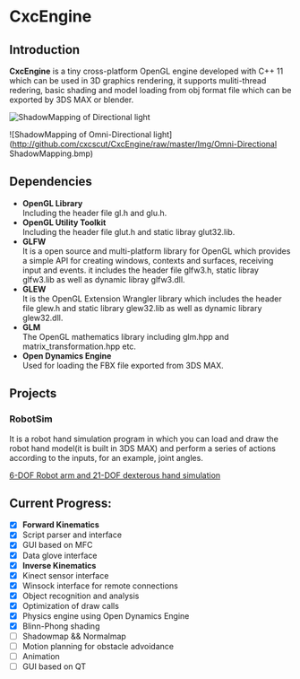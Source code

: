 # CxcEngine

## Introduction

 **CxcEngine** is a tiny cross-platform OpenGL engine developed with C++ 11 which can be used in 3D graphics rendering, it supports muliti-thread redering, basic shading and model loading from obj format file which can be exported by 3DS MAX or blender.

![ShadowMapping of Directional light](http://github.com/cxcscut/CxcEngine/raw/master/Img/Shading.bmp)

![ShadowMapping of Omni-Directional light](http://github.com/cxcscut/CxcEngine/raw/master/Img/Omni-Directional ShadowMapping.bmp)

## Dependencies

- **OpenGL Library**  
  Including the header file gl.h and glu.h.
- **OpenGL Utility Toolkit**  
  Including the header file glut.h and static libray glut32.lib.
- **GLFW**  
  It is a open source and multi-platform library for OpenGL which provides a simple API for creating windows, contexts and surfaces, receiving input and events. it includes the header file glfw3.h, static libray glfw3.lib as well as dynamic libray glfw3.dll.
- **GLEW**  
  It is the OpenGL Extension Wrangler library which includes the header file glew.h and static library glew32.lib as well as dynamic library glew32.dll.
- **GLM**  
  The OpenGL mathematics library including glm.hpp and matrix_transformation.hpp etc.
- **Open Dynamics Engine**  
  Used for loading the FBX file exported from 3DS MAX.
  
## Projects

### RobotSim

It is a robot hand simulation program in which you can load and draw the robot hand model(it is built in 3DS MAX) and perform a series of actions according to the inputs, for an example, joint angles.

[6-DOF Robot arm and 21-DOF dexterous hand simulation](http://github.com/cxcscut/CxcEngine/raw/master/Img/robot.bmp)


## Current Progress:

- [x] **Forward Kinematics**
- [x] Script parser and interface
- [x] GUI based on MFC
- [x] Data glove interface
- [x] **Inverse Kinematics**
- [x] Kinect sensor interface
- [x] Winsock interface for remote connections
- [x] Object recognition and analysis
- [x] Optimization of draw calls 
- [x] Physics engine using Open Dynamics Engine
- [x] Blinn-Phong shading
- [ ] Shadowmap && Normalmap
- [ ] Motion planning for obstacle advoidance
- [ ] Animation
- [ ] GUI based on QT
